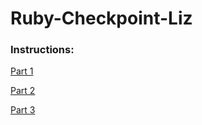 # Ruby-Checkpoint-Liz

### Instructions:

[Part 1](https://docs.google.com/document/d/13HlpM8naJaIj9UPWE-X1snau8cVYnnY0XlccOEJQROg/edit)

[Part 2](https://docs.google.com/document/d/1Me2TAvObaHGzz7P30iAJBp1ldcADDf0FtLmd-cM_H_c/edit)

[Part 3](https://docs.google.com/document/d/1_AbCFB5hZmPsS7EGOWC9B-Qh_GcOWbbmCIeuN2esAMk/edit)
